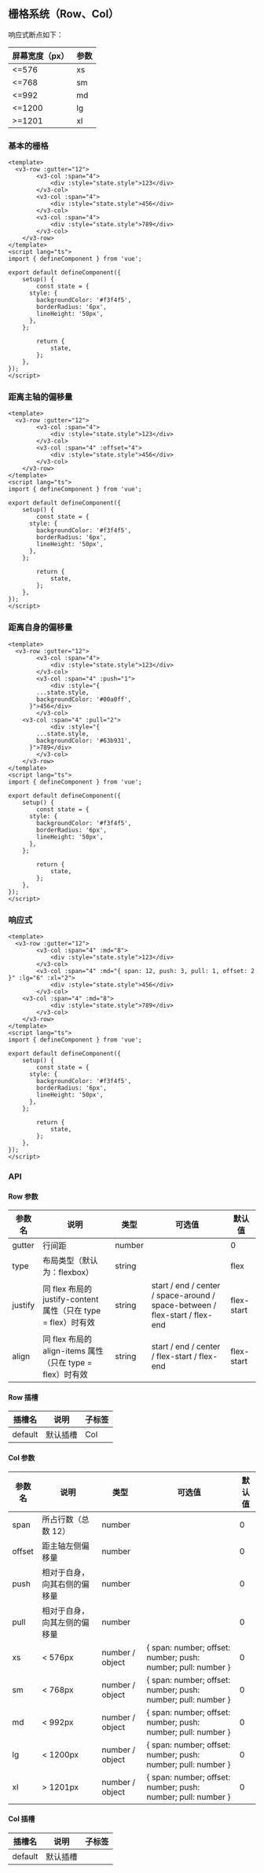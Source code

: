 ## 栅格系统（Row、Col）

响应式断点如下：

| 屏幕宽度（px） | 参数 |
| -------------- | ---- |
| <=576          | xs   |
| <=768          | sm   |
| <=992          | md   |
| <=1200         | lg   |
| >=1201         | xl   |

### 基本的栅格

```vue demo
<template>
  <v3-row :gutter="12">
		<v3-col :span="4">
			<div :style="state.style">123</div>
		</v3-col>
		<v3-col :span="4">
			<div :style="state.style">456</div>
		</v3-col>
		<v3-col :span="4">
			<div :style="state.style">789</div>
		</v3-col>
	</v3-row>
</template>
<script lang="ts">
import { defineComponent } from 'vue';

export default defineComponent({
	setup() {
		const state = {
      style: {
        backgroundColor: '#f3f4f5',
        borderRadius: '6px',
        lineHeight: '50px',
      },
    };

		return {
			state,
		};
	},
});
</script>
```

### 距离主轴的偏移量

```vue demo
<template>
  <v3-row :gutter="12">
		<v3-col :span="4">
			<div :style="state.style">123</div>
		</v3-col>
		<v3-col :span="4" :offset="4">
			<div :style="state.style">456</div>
		</v3-col>
	</v3-row>
</template>
<script lang="ts">
import { defineComponent } from 'vue';

export default defineComponent({
	setup() {
		const state = {
      style: {
        backgroundColor: '#f3f4f5',
        borderRadius: '6px',
        lineHeight: '50px',
      },
    };

		return {
			state,
		};
	},
});
</script>
```

### 距离自身的偏移量

```vue demo
<template>
  <v3-row :gutter="12">
		<v3-col :span="4">
			<div :style="state.style">123</div>
		</v3-col>
		<v3-col :span="4" :push="1">
			<div :style="{
        ...state.style,
        backgroundColor: '#00a0ff',
      }">456</div>
		</v3-col>
    <v3-col :span="4" :pull="2">
			<div :style="{
        ...state.style,
        backgroundColor: '#63b931',
      }">789</div>
		</v3-col>
	</v3-row>
</template>
<script lang="ts">
import { defineComponent } from 'vue';

export default defineComponent({
	setup() {
		const state = {
      style: {
        backgroundColor: '#f3f4f5',
        borderRadius: '6px',
        lineHeight: '50px',
      },
    };

		return {
			state,
		};
	},
});
</script>
```

### 响应式

```vue demo
<template>
  <v3-row :gutter="12">
		<v3-col :span="4" :md="8">
			<div :style="state.style">123</div>
		</v3-col>
		<v3-col :span="4" :md="{ span: 12, push: 3, pull: 1, offset: 2 }" :lg="6" :xl="2">
			<div :style="state.style">456</div>
		</v3-col>
    <v3-col :span="4" :md="8">
			<div :style="state.style">789</div>
		</v3-col>
	</v3-row>
</template>
<script lang="ts">
import { defineComponent } from 'vue';

export default defineComponent({
	setup() {
		const state = {
      style: {
        backgroundColor: '#f3f4f5',
        borderRadius: '6px',
        lineHeight: '50px',
      },
    };

		return {
			state,
		};
	},
});
</script>
```

### API

#### Row 参数

| 参数名  | 说明                                                          | 类型   | 可选值                                                                      | 默认值     |
| ------- | ------------------------------------------------------------- | ------ | --------------------------------------------------------------------------- | ---------- |
| gutter  | 行间距                                                        | number |                                                                             | 0          |
| type    | 布局类型（默认为：flexbox）                                   | string |                                                                             | flex       | flex |
| justify | 同 flex 布局的 justify-content 属性（只在 type = flex）时有效 | string | start / end / center / space-around / space-between / flex-start / flex-end | flex-start |
| align   | 同 flex 布局的 align-items 属性（只在 type = flex）时有效     | string | start / end / center / flex-start / flex-end                                | flex-start |

#### Row 插槽

| 插槽名  | 说明     | 子标签 |
| ------- | -------- | ------ |
| default | 默认插槽 | Col    |

#### Col 参数

| 参数名 | 说明                         | 类型            | 可选值                                                       | 默认值 |
| ------ | ---------------------------- | --------------- | ------------------------------------------------------------ | ------ |
| span   | 所占行数（总数 12）          | number          |                                                              | 0      |
| offset | 距主轴左侧偏移量             | number          |                                                              | 0      |
| push   | 相对于自身，向其右侧的偏移量 | number          |                                                              | 0      |
| pull   | 相对于自身，向其左侧的偏移量 | number          |                                                              | 0      |
| xs     | < 576px                      | number / object | { span: number; offset: number; push: number; pull: number } | 0      |
| sm     | < 768px                      | number / object | { span: number; offset: number; push: number; pull: number } | 0      |
| md     | < 992px                      | number / object | { span: number; offset: number; push: number; pull: number } | 0      |
| lg     | < 1200px                     | number / object | { span: number; offset: number; push: number; pull: number } | 0      |
| xl     | > 1201px                     | number / object | { span: number; offset: number; push: number; pull: number } | 0      |

#### Col 插槽

| 插槽名  | 说明     | 子标签 |
| ------- | -------- | ------ |
| default | 默认插槽 |        |
